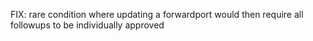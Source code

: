 FIX: rare condition where updating a forwardport would then require all followups to be individually approved
